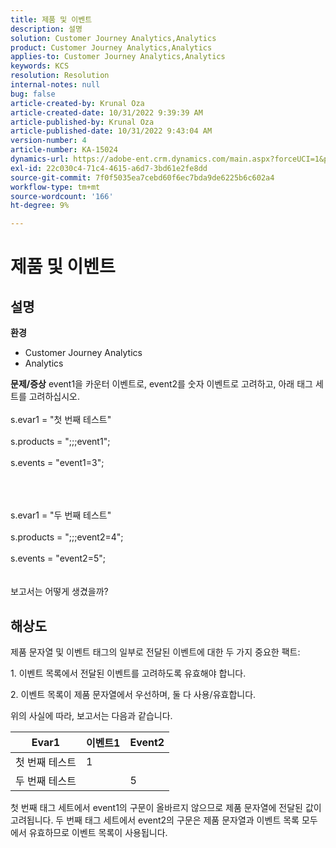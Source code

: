 ```yaml
---
title: 제품 및 이벤트
description: 설명
solution: Customer Journey Analytics,Analytics
product: Customer Journey Analytics,Analytics
applies-to: Customer Journey Analytics,Analytics
keywords: KCS
resolution: Resolution
internal-notes: null
bug: false
article-created-by: Krunal Oza
article-created-date: 10/31/2022 9:39:39 AM
article-published-by: Krunal Oza
article-published-date: 10/31/2022 9:43:04 AM
version-number: 4
article-number: KA-15024
dynamics-url: https://adobe-ent.crm.dynamics.com/main.aspx?forceUCI=1&pagetype=entityrecord&etn=knowledgearticle&id=200a9ceb-ff58-ed11-9561-6045bd0067ea
exl-id: 22c030c4-71c4-4615-a6d7-3bd61e2fe8dd
source-git-commit: 7f0f5035ea7cebd60f6ec7bda9de6225b6c602a4
workflow-type: tm+mt
source-wordcount: '166'
ht-degree: 9%

---
```


# 제품 및 이벤트

## 설명

<b>환경</b>
- Customer Journey Analytics
- Analytics



<b>문제/증상</b>
event1을 카운터 이벤트로, event2를 숫자 이벤트로 고려하고, 아래 태그 세트를 고려하십시오.
<br><br>s.evar1 = &quot;첫 번째 테스트&quot;<br><br>s.products = &quot;;;;event1&quot;;<br><br>s.events = &quot;event1=3&quot;;<br><br>

<br><br>s.evar1 = &quot;두 번째 테스트&quot;<br><br>s.products = &quot;;;;event2=4&quot;;<br><br>s.events = &quot;event2=5&quot;;
<br> <br><br>
보고서는 어떻게 생겼을까?


## 해상도


제품 문자열 및 이벤트 태그의 일부로 전달된 이벤트에 대한 두 가지 중요한 팩트:

1. 이벤트 목록에서 전달된 이벤트를 고려하도록 유효해야 합니다.

2. 이벤트 목록이 제품 문자열에서 우선하며, 둘 다 사용/유효합니다.

위의 사실에 따라, 보고서는 다음과 같습니다.


| Evar1 | 이벤트1 | Event2 |
| --- | --- | --- |
| 첫 번째 테스트 | 1 |   |
| 두 번째 테스트 |   | 5 |




첫 번째 태그 세트에서 event1의 구문이 올바르지 않으므로 제품 문자열에 전달된 값이 고려됩니다. 두 번째 태그 세트에서 event2의 구문은 제품 문자열과 이벤트 목록 모두에서 유효하므로 이벤트 목록이 사용됩니다.
